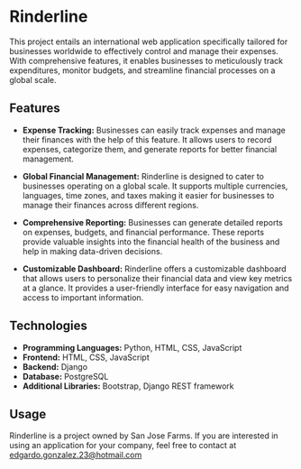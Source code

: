 # Rinderline

This project entails an international web application specifically tailored for businesses worldwide to effectively control and manage their expenses. With comprehensive features, it enables businesses to meticulously track expenditures, monitor budgets, and streamline financial processes on a global scale.

## Features

- **Expense Tracking:** Businesses can easily track expenses and manage their finances with the help of this feature. It allows users to record expenses, categorize them, and generate reports for better financial management.

- **Global Financial Management:** Rinderline is designed to cater to businesses operating on a global scale. It supports multiple currencies, languages, time zones, and taxes making it easier for businesses to manage their finances across different regions.

- **Comprehensive Reporting:** Businesses can generate detailed reports on expenses, budgets, and financial performance. These reports provide valuable insights into the financial health of the business and help in making data-driven decisions.

- **Customizable Dashboard:** Rinderline offers a customizable dashboard that allows users to personalize their financial data and view key metrics at a glance. It provides a user-friendly interface for easy navigation and access to important information.

## Technologies

- **Programming Languages:** Python, HTML, CSS, JavaScript
- **Frontend:** HTML, CSS, JavaScript
- **Backend:** Django
- **Database:** PostgreSQL
- **Additional Libraries:** Bootstrap, Django REST framework

## Usage

Rinderline is a project owned by San Jose Farms. If you are interested in using an application for your company, feel free to contact at edgardo.gonzalez.23@hotmail.com
